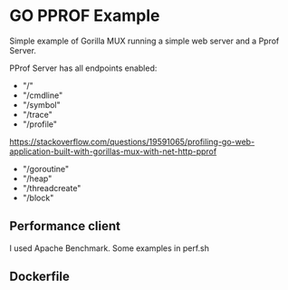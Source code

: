 # GO PPROF Example

Simple example of Gorilla MUX running a simple web server and a Pprof Server.

PProf Server has all endpoints enabled:

* "/"
* "/cmdline"
* "/symbol"
* "/trace"
* "/profile"

https://stackoverflow.com/questions/19591065/profiling-go-web-application-built-with-gorillas-mux-with-net-http-pprof
	
* "/goroutine"
* "/heap"
* "/threadcreate"
* "/block"

## Performance client

I used Apache Benchmark. Some examples in perf.sh

## Dockerfile



